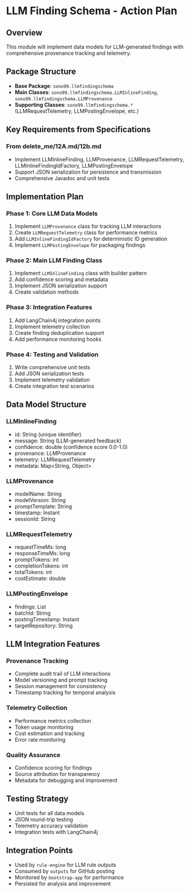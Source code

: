 # LLM Finding Schema - Action Plan

## Overview
This module will implement data models for LLM-generated findings with comprehensive provenance tracking and telemetry.

## Package Structure
- **Base Package**: `sono99.llmfindingschema`
- **Main Classes**: `sono99.llmfindingschema.LLMInlineFinding`, `sono99.llmfindingschema.LLMProvenance`
- **Supporting Classes**: `sono99.llmfindingschema.*` (LLMRequestTelemetry, LLMPostingEnvelope, etc.)

## Key Requirements from Specifications

### From delete_me/12A.md/12b.md
- Implement LLMInlineFinding, LLMProvenance, LLMRequestTelemetry, LLMInlineFindingIdFactory, LLMPostingEnvelope
- Support JSON serialization for persistence and transmission
- Comprehensive Javadoc and unit tests

## Implementation Plan

### Phase 1: Core LLM Data Models
1. Implement `LLMProvenance` class for tracking LLM interactions
2. Create `LLMRequestTelemetry` class for performance metrics
3. Add `LLMInlineFindingIdFactory` for deterministic ID generation
4. Implement `LLMPostingEnvelope` for packaging findings

### Phase 2: Main LLM Finding Class
1. Implement `LLMInlineFinding` class with builder pattern
2. Add confidence scoring and metadata
3. Implement JSON serialization support
4. Create validation methods

### Phase 3: Integration Features
1. Add LangChain4j integration points
2. Implement telemetry collection
3. Create finding deduplication support
4. Add performance monitoring hooks

### Phase 4: Testing and Validation
1. Write comprehensive unit tests
2. Add JSON serialization tests
3. Implement telemetry validation
4. Create integration test scenarios

## Data Model Structure

### LLMInlineFinding
- id: String (unique identifier)
- message: String (LLM-generated feedback)
- confidence: double (confidence score 0.0-1.0)
- provenance: LLMProvenance
- telemetry: LLMRequestTelemetry
- metadata: Map<String, Object>

### LLMProvenance
- modelName: String
- modelVersion: String
- promptTemplate: String
- timestamp: Instant
- sessionId: String

### LLMRequestTelemetry
- requestTimeMs: long
- responseTimeMs: long
- promptTokens: int
- completionTokens: int
- totalTokens: int
- costEstimate: double

### LLMPostingEnvelope
- findings: List<LLMInlineFinding>
- batchId: String
- postingTimestamp: Instant
- targetRepository: String

## LLM Integration Features

### Provenance Tracking
- Complete audit trail of LLM interactions
- Model versioning and prompt tracking
- Session management for consistency
- Timestamp tracking for temporal analysis

### Telemetry Collection
- Performance metrics collection
- Token usage monitoring
- Cost estimation and tracking
- Error rate monitoring

### Quality Assurance
- Confidence scoring for findings
- Source attribution for transparency
- Metadata for debugging and improvement

## Testing Strategy
- Unit tests for all data models
- JSON round-trip testing
- Telemetry accuracy validation
- Integration tests with LangChain4j

## Integration Points
- Used by `rule-engine` for LLM rule outputs
- Consumed by `outputs` for GitHub posting
- Monitored by `bootstrap-app` for performance
- Persisted for analysis and improvement
